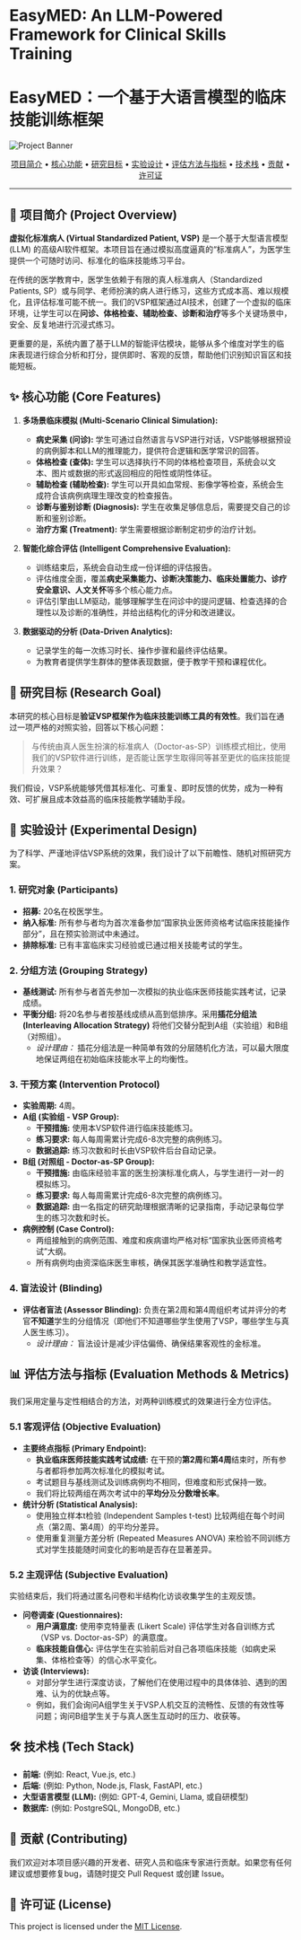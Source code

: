 # EasyMED: An LLM-Powered Framework for Clinical Skills Training
# EasyMED：一个基于大语言模型的临床技能训练框架

![Project Banner](https://placehold.co/1200x400/3367d6/ffffff?text=Virtual+Standardized+Patient+Project)
<p align="center">
  <a href="#-项目简介">项目简介</a> •
  <a href="#-核心功能">核心功能</a> •
  <a href="#-研究目标">研究目标</a> •
  <a href="#-实验设计">实验设计</a> •
  <a href="#-评估方法与指标">评估方法与指标</a> •
  <a href="#-技术栈">技术栈</a> •
  <a href="#-贡献">贡献</a> •
  <a href="#-许可证">许可证</a>
</p>

---

## 📖 项目简介 (Project Overview)

**虚拟化标准病人 (Virtual Standardized Patient, VSP)** 是一个基于大型语言模型 (LLM) 的高级AI软件框架。本项目旨在通过模拟高度逼真的“标准病人”，为医学生提供一个可随时访问、标准化的临床技能练习平台。

在传统的医学教育中，医学生依赖于有限的真人标准病人（Standardized Patients, SP）或与同学、老师扮演的病人进行练习，这些方式成本高、难以规模化，且评估标准可能不统一。我们的VSP框架通过AI技术，创建了一个虚拟的临床环境，让学生可以在**问诊、体格检查、辅助检查、诊断和治疗**等多个关键场景中，安全、反复地进行沉浸式练习。

更重要的是，系统内置了基于LLM的智能评估模块，能够从多个维度对学生的临床表现进行综合分析和打分，提供即时、客观的反馈，帮助他们识别知识盲区和技能短板。

## ✨ 核心功能 (Core Features)

1.  **多场景临床模拟 (Multi-Scenario Clinical Simulation):**
    * **病史采集 (问诊):** 学生可通过自然语言与VSP进行对话，VSP能够根据预设的病例脚本和LLM的推理能力，提供符合逻辑和医学常识的回答。
    * **体格检查 (查体):** 学生可以选择执行不同的体格检查项目，系统会以文本、图片或数据的形式返回相应的阳性或阴性体征。
    * **辅助检查 (辅助检查):** 学生可以开具如血常规、影像学等检查，系统会生成符合该病例病理生理改变的检查报告。
    * **诊断与鉴别诊断 (Diagnosis):** 学生在收集足够信息后，需要提交自己的诊断和鉴别诊断。
    * **治疗方案 (Treatment):** 学生需要根据诊断制定初步的治疗计划。

2.  **智能化综合评估 (Intelligent Comprehensive Evaluation):**
    * 训练结束后，系统会自动生成一份详细的评估报告。
    * 评估维度全面，覆盖**病史采集能力、诊断决策能力、临床处置能力、诊疗安全意识、人文关怀**等多个核心能力点。
    * 评估引擎由LLM驱动，能够理解学生在问诊中的提问逻辑、检查选择的合理性以及诊断的准确性，并给出结构化的评分和改进建议。

3.  **数据驱动的分析 (Data-Driven Analytics):**
    * 记录学生的每一次练习时长、操作步骤和最终评估结果。
    * 为教育者提供学生群体的整体表现数据，便于教学干预和课程优化。

## 🎯 研究目标 (Research Goal)

本研究的核心目标是**验证VSP框架作为临床技能训练工具的有效性**。我们旨在通过一项严格的对照实验，回答以下核心问题：

> 与传统由真人医生扮演的标准病人（Doctor-as-SP）训练模式相比，使用我们的VSP软件进行训练，是否能让医学生取得同等甚至更优的临床技能提升效果？

我们假设，VSP系统能够凭借其标准化、可重复、即时反馈的优势，成为一种有效、可扩展且成本效益高的临床技能教学辅助手段。

## 🔬 实验设计 (Experimental Design)

为了科学、严谨地评估VSP系统的效果，我们设计了以下前瞻性、随机对照研究方案。

### 1. 研究对象 (Participants)
* **招募:** 20名在校医学生。
* **纳入标准:** 所有参与者均为首次准备参加“国家执业医师资格考试临床技能操作部分”，且在预实验测试中未通过。
* **排除标准:** 已有丰富临床实习经验或已通过相关技能考试的学生。

### 2. 分组方法 (Grouping Strategy)
* **基线测试:** 所有参与者首先参加一次模拟的执业临床医师技能实践考试，记录成绩。
* **平衡分组:** 将20名参与者按基线成绩从高到低排序。采用**插花分组法 (Interleaving Allocation Strategy)** 将他们交替分配到A组（实验组）和B组（对照组）。
    * *设计理由：* 插花分组法是一种简单有效的分层随机化方法，可以最大限度地保证两组在初始临床技能水平上的均衡性。

### 3. 干预方案 (Intervention Protocol)
* **实验周期:** 4周。
* **A组 (实验组 - VSP Group):**
    * **干预措施:** 使用本VSP软件进行临床技能练习。
    * **练习要求:** 每人每周需累计完成6-8次完整的病例练习。
    * **数据追踪:** 练习次数和时长由VSP软件后台自动记录。
* **B组 (对照组 - Doctor-as-SP Group):**
    * **干预措施:** 由临床经验丰富的医生扮演标准化病人，与学生进行一对一的模拟练习。
    * **练习要求:** 每人每周需累计完成6-8次完整的病例练习。
    * **数据追踪:** 由一名指定的研究助理根据清晰的记录指南，手动记录每位学生的练习次数和时长。
* **病例控制 (Case Control):**
    * 两组接触到的病例范围、难度和疾病谱均严格对标“国家执业医师资格考试”大纲。
    * 所有病例均由资深临床医生审核，确保其医学准确性和教学适宜性。

### 4. 盲法设计 (Blinding)
* **评估者盲法 (Assessor Blinding):** 负责在第2周和第4周组织考试并评分的考官**不知道**学生的分组情况（即他们不知道哪些学生使用了VSP，哪些学生与真人医生练习）。
    * *设计理由：* 盲法设计是减少评估偏倚、确保结果客观性的金标准。

## 📊 评估方法与指标 (Evaluation Methods & Metrics)

我们采用定量与定性相结合的方法，对两种训练模式的效果进行全方位评估。

### 5.1 客观评估 (Objective Evaluation)

* **主要终点指标 (Primary Endpoint):**
    * **执业临床医师技能实践考试成绩:** 在干预的**第2周**和**第4周**结束时，所有参与者都将参加两次标准化的模拟考试。
    * 考试题目与基线测试及训练病例均不相同，但难度和形式保持一致。
    * 我们将比较两组在两次考试中的**平均分**及**分数增长率**。
* **统计分析 (Statistical Analysis):**
    * 使用独立样本t检验 (Independent Samples t-test) 比较两组在每个时间点（第2周、第4周）的平均分差异。
    * 使用重复测量方差分析 (Repeated Measures ANOVA) 来检验不同训练方式对学生技能随时间变化的影响是否存在显著差异。

### 5.2 主观评估 (Subjective Evaluation)

实验结束后，我们将通过匿名问卷和半结构化访谈收集学生的主观反馈。

* **问卷调查 (Questionnaires):**
    * **用户满意度:** 使用李克特量表 (Likert Scale) 评估学生对各自训练方式（VSP vs. Doctor-as-SP）的满意度。
    * **临床技能自信心:** 评估学生在实验前后对自己各项临床技能（如病史采集、体格检查等）的信心水平变化。
* **访谈 (Interviews):**
    * 对部分学生进行深度访谈，了解他们在使用过程中的具体体验、遇到的困难、认为的优缺点等。
    * 例如，我们会询问A组学生关于VSP人机交互的流畅性、反馈的有效性等问题；询问B组学生关于与真人医生互动时的压力、收获等。

## 🛠️ 技术栈 (Tech Stack)
* **前端:** (例如: React, Vue.js, etc.)
* **后端:** (例如: Python, Node.js, Flask, FastAPI, etc.)
* **大型语言模型 (LLM):** (例如: GPT-4, Gemini, Llama, 或自研模型)
* **数据库:** (例如: PostgreSQL, MongoDB, etc.)

## 🤝 贡献 (Contributing)
我们欢迎对本项目感兴趣的开发者、研究人员和临床专家进行贡献。如果您有任何建议或想要修复bug，请随时提交 Pull Request 或创建 Issue。

## 📄 许可证 (License)
This project is licensed under the [MIT License](LICENSE).
